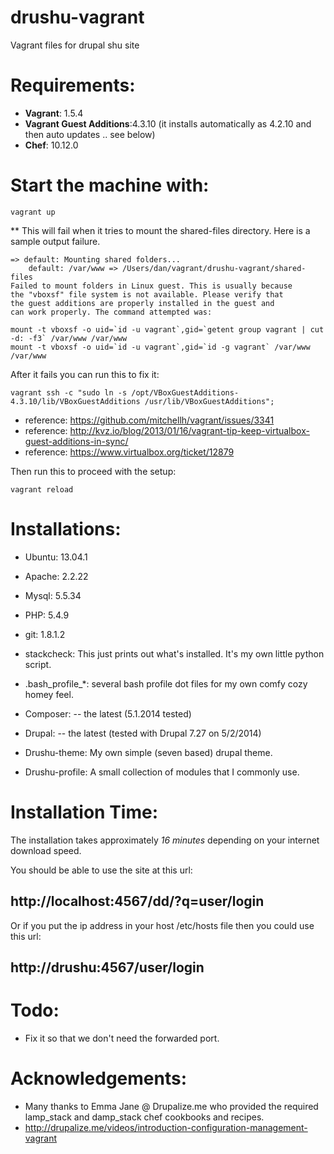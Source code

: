 drushu-vagrant
==============

Vagrant files for drupal shu site


# Requirements:

* **Vagrant**: 1.5.4
* **Vagrant Guest Additions**:4.3.10  (it installs automatically as 4.2.10 and then auto updates .. see below)
* **Chef**: 10.12.0

# Start the machine with:

```Shell
vagrant up    
```

** This will fail when it tries to mount the shared-files directory.  Here is a sample output failure.
```Shell
=> default: Mounting shared folders...
    default: /var/www => /Users/dan/vagrant/drushu-vagrant/shared-files
Failed to mount folders in Linux guest. This is usually because
the "vboxsf" file system is not available. Please verify that
the guest additions are properly installed in the guest and
can work properly. The command attempted was:

mount -t vboxsf -o uid=`id -u vagrant`,gid=`getent group vagrant | cut -d: -f3` /var/www /var/www
mount -t vboxsf -o uid=`id -u vagrant`,gid=`id -g vagrant` /var/www /var/www
```

After it fails you can run this to fix it:

```Shell
vagrant ssh -c "sudo ln -s /opt/VBoxGuestAdditions-4.3.10/lib/VBoxGuestAdditions /usr/lib/VBoxGuestAdditions"; 
```
* reference: https://github.com/mitchellh/vagrant/issues/3341
* reference: http://kvz.io/blog/2013/01/16/vagrant-tip-keep-virtualbox-guest-additions-in-sync/
* reference: https://www.virtualbox.org/ticket/12879

Then run this to proceed with the setup:

```Shell
vagrant reload
```

# Installations:

* Ubuntu: 13.04.1
* Apache: 2.2.22
* Mysql:  5.5.34
* PHP:  5.4.9
* git:  1.8.1.2
* stackcheck:   This just prints out what's installed.  It's my own little python script.
* .bash_profile_*:   several bash profile dot files for my own comfy cozy homey feel.

* Composer: -- the latest (5.1.2014 tested) 
* Drupal: -- the latest  (tested with Drupal 7.27 on 5/2/2014)
* Drushu-theme: My own simple (seven based) drupal theme.
* Drushu-profile: A small collection of modules that I commonly use.

# Installation Time:
The installation takes approximately *16 minutes* depending on your internet download speed.

You should be able to use the site at this url:

## http://localhost:4567/dd/?q=user/login

Or if you put the ip address in your host /etc/hosts file then you could use this url:

## http://drushu:4567/user/login

# Todo:  
* Fix it so that we don't need the forwarded port.


# Acknowledgements:
* Many thanks to Emma Jane @ Drupalize.me who provided the required lamp_stack and damp_stack chef cookbooks and recipes.
* http://drupalize.me/videos/introduction-configuration-management-vagrant
